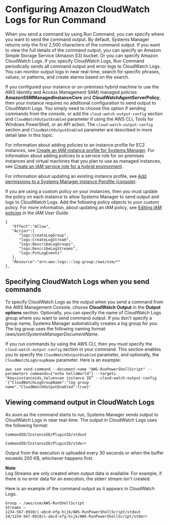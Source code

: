 # Configuring Amazon CloudWatch Logs for Run Command<a name="sysman-rc-setting-up-cwlogs"></a>

When you send a command by using Run Command, you can specify where you want to send the command output\. By default, Systems Manager returns only the first 2,500 characters of the command output\. If you want to view the full details of the command output, you can specify an Amazon Simple Storage Service \(Amazon S3\) bucket\. Or you can specify Amazon CloudWatch Logs\. If you specify CloudWatch Logs, Run Command periodically sends all command output and error logs to CloudWatch Logs\. You can monitor output logs in near real\-time, search for specific phrases, values, or patterns, and create alarms based on the search\. 

If you configured your instance or on\-premises hybrid machine to use the AWS Identity and Access Management \(IAM\) managed policies **AmazonSSMManagedInstanceCore** and **CloudWatchAgentServerPolicy**, then your instance requires no additional configuration to send output to CloudWatch Logs\. You simply need to choose this option if sending commands from the console, or add the `cloud-watch-output-config` section and `CloudWatchOutputEnabled` parameter if using the AWS CLI, Tools for Windows PowerShell, or an API action\. The `cloud-watch-output-config` section and `CloudWatchOutputEnabled` parameter are described in more detail later in this topic\.

For information about adding policies to an instance profile for EC2 instances, see [Create an IAM instance profile for Systems Manager](setup-instance-profile.md)\. For information about adding policies to a service role for on\-premises instances and virtual machines that you plan to use as managed instances, see [Create an IAM service role for a hybrid environment](sysman-service-role.md)\.

For information about updating an existing instance profile, see [Add permissions to a Systems Manager instance Pprofile \(console\)](setup-instance-profile.md#instance-profile-add-permissions)\.

If you are using a custom policy on your instances, then you must update the policy on each instance to allow Systems Manager to send output and logs to CloudWatch Logs\. Add the following policy objects to your custom policy\. For more information, about updating an IAM policy, see [Editing IAM policies](https://docs.aws.amazon.com/IAM/latest/UserGuide/access_policies_manage-edit.html) in the *IAM User Guide*\.

```
{
   "Effect":"Allow",
   "Action":[
      "logs:CreateLogGroup",
      "logs:CreateLogStream",
      "logs:DescribeLogGroups",
      "logs:DescribeLogStreams",
      "logs:PutLogEvents"
   ],
   "Resource":"arn:aws:logs:::log-group:/aws/ssm/*"
},
```

## Specifying CloudWatch Logs when you send commands<a name="sysman-rc-setting-up-cwlogs-send"></a>

To specify CloudWatch Logs as the output when you send a command from the AWS Management Console, choose **CloudWatch Output** in the **Output options** section\. Optionally, you can specify the name of CloudWatch Logs group where you want to send command output\. If you don't specify a group name, Systems Manager automatically creates a log group for you\. The log group uses the following naming format: /aws/ssm/*SystemsManagerDocumentName*\.

If you run commands by using the AWS CLI, then you must specify the `cloud-watch-output-config` section in your command\. This section enables you to specify the `CloudWatchOutputEnabled` parameter, and optionally, the `CloudWatchLogGroupName` parameter\. Here is an example:

```
aws ssm send-command --document-name "AWS-RunPowerShellScript" --parameters commands=["echo helloWorld"] --targets "Key=instanceids,Values=an instance ID” --cloud-watch-output-config '{"CloudWatchLogGroupName":"log group name","CloudWatchOutputEnabled":true}'
```

## Viewing command output in CloudWatch Logs<a name="sysman-rc-setting-up-cwlogs-view"></a>

As soon as the command starts to run, Systems Manager sends output to CloudWatch Logs in near real\-time\. The output in CloudWatch Logs uses the following format:

`CommandID/InstanceID/PluginID/stdout` 

`CommandID/InstanceID/PluginID/stderr`

Output from the execution is uploaded every 30 seconds or when the buffer exceeds 200 KB, whichever happens first\.

**Note**  
Log Streams are only created when output data is available\. For example, if there is no error data for an execution, the stderr stream isn't created\.

Here is an example of the command output as it appears in CloudWatch Logs\.

```
Group - /aws/ssm/AWS-RunShellScript
Streams – 
1234-567-8910/i-abcd-efg-hijk/AWS-RunPowerShellScript/stdout
24/1234-567-8910/i-abcd-efg-hijk/AWS-RunPowerShellScript/stderr
```